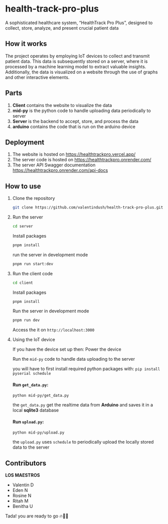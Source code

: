# health-track-pro-plus
A sophisticated healthcare system, “HealthTrack Pro Plus”, designed to collect, store, analyze, and present crucial patient data

## How it works
The project operates by employing IoT devices to collect and transmit patient data. This data is subsequently stored on a server, where it is processed by a machine learning model to extract valuable insights. Additionally, the data is visualized on a website through the use of graphs and other interactive elements.

## Parts
1. **Client** contains the website to visualize the data
2. **mid-py** is the python code to handle uploading data periodically to server
3. **Server** is the backend to accept, store, and process the data
4. **arduino** contains the code that is run on the arduino device

## Deployment
1. The website is hosted on https://healthtrackpro.vercel.app/
2. The server code is hosted on 
https://healthtrackpro.onrender.com/
3. The server API Swagger documentation 
https://healthtrackpro.onrender.com/api-docs

## How to use
1. Clone the repository
    ``````bash
    git clone https://github.com/valentindush/health-track-pro-plus.git
    ``````
2. Run the server
    ``````bash
    cd server
    ``````
    Install packages
    ``````bash
    pnpm install
    ``````
    run the server in development mode
    ``````bash
    pnpm run start:dev
    ``````
3. Run the client code
    ``````bash
    cd client
    ``````
    Install packages
    ``````bash
    pnpm install
    ``````
    Run the server in development mode
    ``````bash
    pnpm run dev
    ``````
    Access the it on `http://localhost:3000`

4. Using the IoT device

    If you have the device set up then:
    Power the device

    Run the `mid-py` code to handle data uploading to the server

    you will have to first install required python packages with: 
    ```pip install pyserial schedule```
    
    #### Run `get_data.py`:
    ``````bash
    python mid-py/get_data.py
    ``````

    the `get_data.py` get the realtime data from **Arduino** and saves it in a local **sqlite3** database

    #### Run `upload.py`:
    ``````bash
    python mid-py/upload.py
    ``````

    the `upload.py` uses `schedule` to periodically upload the locally stored data to the server 


## Contributors
**LOS MAESTROS**
* Valentin D
* Eden N
* Rosine N
* Ritah M
* Benitha U

Tada! you are ready to go 🔥🎉🎉
    
